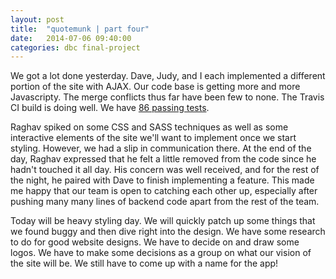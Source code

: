 ```yaml
---
layout: post
title:  "quotemunk | part four"
date:   2014-07-06 09:40:00
categories: dbc final-project
---
```


We got a lot done yesterday. Dave, Judy, and I each implemented a different portion of the site with AJAX. Our code base is getting more and more Javascripty. The merge conflicts thus far have been few to none. The Travis CI build is doing well. We have [86 passing tests][travis-ci-build]. 

Raghav spiked on some CSS and SASS techniques as well as some interactive elements of the site we'll want to implement once we start styling. However, we had a slip in communication there. At the end of the day, Raghav expressed that he felt a little removed from the code since he hadn't touched it all day. His concern was well received, and for the rest of the night, he paired with Dave to finish implementing a feature. This made me happy that our team is open to catching each other up, especially after pushing many many lines of backend code apart from the rest of the team. 

Today will be heavy styling day. We will quickly patch up some things that we found buggy and then dive right into the design. We have some research to do for good website designs. We have to decide on and draw some logos. We have to make some decisions as a group on what our vision of the site will be. We still have to come up with a name for the app! 

[travis-ci-build]:https://travis-ci.org/cicadas-2014/quipspot/builds/29229411